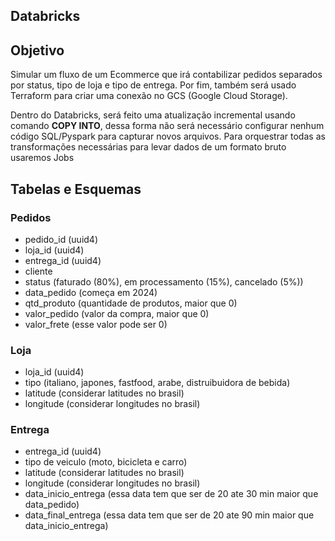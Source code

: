 ## Databricks

## Objetivo

Simular um fluxo de um Ecommerce que irá contabilizar pedidos separados por status, tipo de loja e tipo de entrega. Por fim, também será usado Terraform para criar uma conexão no GCS (Google Cloud Storage).

Dentro do Databricks, será feito uma atualização incremental usando comando **COPY INTO**, dessa forma não será necessário configurar nenhum código SQL/Pyspark para capturar novos arquivos. Para orquestrar todas as transformações necessárias para levar dados de um formato bruto usaremos Jobs  

## Tabelas e Esquemas

### Pedidos

- pedido_id (uuid4)
- loja_id (uuid4)
- entrega_id (uuid4)
- cliente
- status (faturado (80%), em processamento (15%), cancelado (5%))
- data_pedido (começa em 2024)
- qtd_produto (quantidade de produtos, maior que 0)
- valor_pedido (valor da compra, maior que 0)
- valor_frete (esse valor pode ser 0)

### Loja

- loja_id (uuid4)
- tipo (italiano, japones, fastfood, arabe, distruibuidora de bebida)
- latitude (considerar latitudes no brasil)
- longitude (considerar longitudes no brasil)

### Entrega

- entrega_id (uuid4)
- tipo de veiculo (moto, bicicleta e carro)
- latitude (considerar latitudes no brasil)
- longitude (considerar longitudes no brasil)
- data_inicio_entrega (essa data tem que ser de 20 ate 30 min maior que data_pedido)
- data_final_entrega (essa data tem que ser de 20 ate 90 min maior que data_inicio_entrega)
